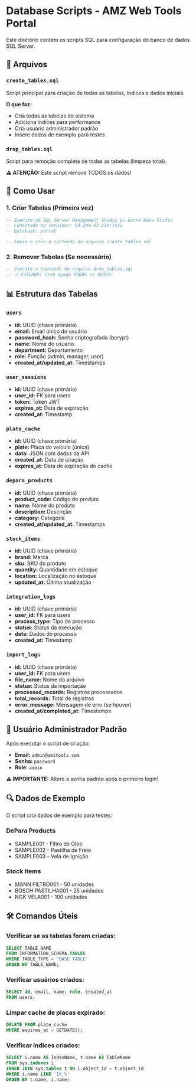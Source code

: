 # Database Scripts - AMZ Web Tools Portal

Este diretório contém os scripts SQL para configuração do banco de dados SQL Server.

## 📁 Arquivos

### `create_tables.sql`
Script principal para criação de todas as tabelas, índices e dados iniciais.

**O que faz:**
- Cria todas as tabelas do sistema
- Adiciona índices para performance
- Cria usuário administrador padrão
- Insere dados de exemplo para testes

### `drop_tables.sql`
Script para remoção completa de todas as tabelas (limpeza total).

**⚠️ ATENÇÃO:** Este script remove TODOS os dados!

## 🚀 Como Usar

### 1. Criar Tabelas (Primeira vez)
```sql
-- Execute no SQL Server Management Studio ou Azure Data Studio
-- Conectado ao servidor: 54.204.42.134:1433
-- Database: portal

-- Copie e cole o conteúdo do arquivo create_tables.sql
```

### 2. Remover Tabelas (Se necessário)
```sql
-- Execute o conteúdo do arquivo drop_tables.sql
-- ⚠️ CUIDADO: Isso apaga TODOS os dados!
```

## 📊 Estrutura das Tabelas

### `users`
- **id:** UUID (chave primária)
- **email:** Email único do usuário
- **password_hash:** Senha criptografada (bcrypt)
- **name:** Nome do usuário
- **department:** Departamento
- **role:** Função (admin, manager, user)
- **created_at/updated_at:** Timestamps

### `user_sessions`
- **id:** UUID (chave primária)
- **user_id:** FK para users
- **token:** Token JWT
- **expires_at:** Data de expiração
- **created_at:** Timestamp

### `plate_cache`
- **id:** UUID (chave primária)
- **plate:** Placa do veículo (única)
- **data:** JSON com dados da API
- **created_at:** Data de criação
- **expires_at:** Data de expiração do cache

### `depara_products`
- **id:** UUID (chave primária)
- **product_code:** Código do produto
- **name:** Nome do produto
- **description:** Descrição
- **category:** Categoria
- **created_at/updated_at:** Timestamps

### `stock_items`
- **id:** UUID (chave primária)
- **brand:** Marca
- **sku:** SKU do produto
- **quantity:** Quantidade em estoque
- **location:** Localização no estoque
- **updated_at:** Última atualização

### `integration_logs`
- **id:** UUID (chave primária)
- **user_id:** FK para users
- **process_type:** Tipo de processo
- **status:** Status da execução
- **data:** Dados do processo
- **created_at:** Timestamp

### `import_logs`
- **id:** UUID (chave primária)
- **user_id:** FK para users
- **file_name:** Nome do arquivo
- **status:** Status da importação
- **processed_records:** Registros processados
- **total_records:** Total de registros
- **error_message:** Mensagem de erro (se houver)
- **created_at/completed_at:** Timestamps

## 👤 Usuário Administrador Padrão

Após executar o script de criação:

- **Email:** `admin@amztools.com`
- **Senha:** `password`
- **Role:** `admin`

**⚠️ IMPORTANTE:** Altere a senha padrão após o primeiro login!

## 🔍 Dados de Exemplo

O script cria dados de exemplo para testes:

### DePara Products
- SAMPLE001 - Filtro de Óleo
- SAMPLE002 - Pastilha de Freio  
- SAMPLE003 - Vela de Ignição

### Stock Items
- MANN FILTRO001 - 50 unidades
- BOSCH PASTILHA001 - 25 unidades
- NGK VELA001 - 100 unidades

## 🛠️ Comandos Úteis

### Verificar se as tabelas foram criadas:
```sql
SELECT TABLE_NAME 
FROM INFORMATION_SCHEMA.TABLES 
WHERE TABLE_TYPE = 'BASE TABLE'
ORDER BY TABLE_NAME;
```

### Verificar usuários criados:
```sql
SELECT id, email, name, role, created_at 
FROM users;
```

### Limpar cache de placas expirado:
```sql
DELETE FROM plate_cache 
WHERE expires_at < GETDATE();
```

### Verificar índices criados:
```sql
SELECT i.name AS IndexName, t.name AS TableName
FROM sys.indexes i
INNER JOIN sys.tables t ON i.object_id = t.object_id
WHERE i.name LIKE 'IX_%'
ORDER BY t.name, i.name;
```

